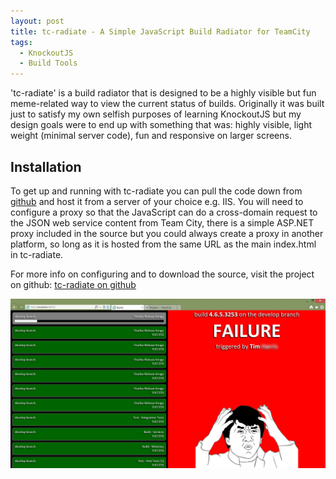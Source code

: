 ```yaml
---
layout: post
title: tc-radiate - A Simple JavaScript Build Radiator for TeamCity
tags:
  - KnockoutJS
  - Build Tools
---
```

'tc-radiate' is a build radiator that is designed to be a highly visible but fun meme-related way to view the current status of builds. Originally it was built just to satisfy my own selfish purposes of learning KnockoutJS but my design goals were to end up with something that was: highly visible, light weight (minimal server code), fun and responsive on larger screens.

## Installation
To get up and running with tc-radiate you can pull the code down from <a title="tc-radiate on github" href="https://github.com/TheNorthCode/tc-radiate" target="_blank">github</a> and host it from a server of your choice e.g. IIS. You will need to configure a proxy so that the JavaScript can do a cross-domain request to the JSON web service content from Team City, there is a simple ASP.NET proxy included in the source but you could always create a proxy in another platform, so long as it is hosted from the same URL as the main index.html in tc-radiate.

For more info on configuring and to download the source, visit the project on github: [tc-radiate on github](https://github.com/TheNorthCode/tc-radiate "https://github.com/TheNorthCode/tc-radiate")

![tc-radiate screenshot](/img/s2.png "tc-radiate screenshot")
